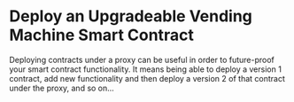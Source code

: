 # Deploy an Upgradeable Vending Machine Smart Contract

Deploying contracts under a proxy can be useful in order to future-proof your smart contract functionality.
It means being able to deploy a version 1 contract, add new functionality and then deploy a version 2 of that contract
under the proxy, and so on...